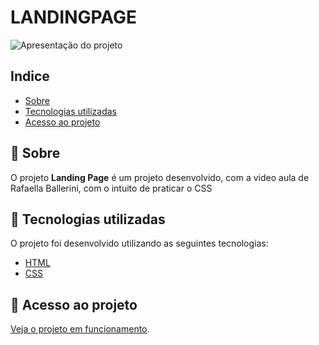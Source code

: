 # LANDINGPAGE

![Apresentação do projeto](html/public/landing.png)

## Indice

- [Sobre](#-sobre)
- [Tecnologias utilizadas](#-tecnologias-utilizadas)
- [Acesso ao projeto](#-acesso-ao-projeto)

## 🔖 Sobre

O projeto **Landing Page** é um projeto desenvolvido, com a video aula de Rafaella Ballerini, com o intuito de praticar o CSS

## 🚀 Tecnologias utilizadas

O projeto foi desenvolvido utilizando as seguintes tecnologias:

- [HTML](https://developer.mozilla.org/pt-BR/docs/Web/HTML)
- [CSS](https://developer.mozilla.org/pt-BR/docs/Web/CSS)


## 📁 Acesso ao projeto

[Veja o projeto em funcionamento](https://sparkly-bienenstitch-157b8c.netlify.app/).




